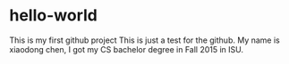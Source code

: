 # hello-world
This is my first github project
This is just a test for the github.
My name is xiaodong chen, I got my CS bachelor degree in Fall 2015 in ISU.


